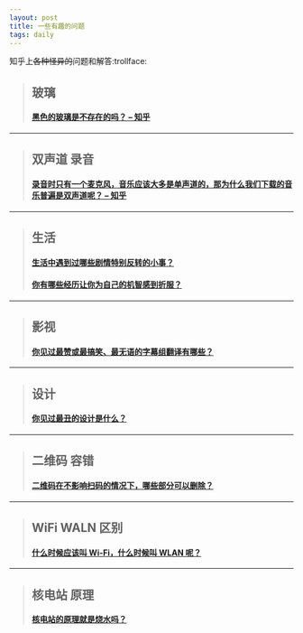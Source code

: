 ```yaml
---
layout: post
title: 一些有趣的问题
tags: daily
---
```


知乎上~~各种怪异的~~问题和解答:trollface:

> ## 玻璃
> #### [黑色的玻璃是不存在的吗？ – 知乎](https://www.zhihu.com/question/39207600)

---

> ## 双声道 录音
> #### [录音时只有一个麦克风，音乐应该大多是单声道的，那为什么我们下载的音乐普遍是双声道呢？ – 知乎](https://www.zhihu.com/question/32198079)

---

> ## 生活
> #### [生活中遇到过哪些剧情特别反转的小事？](http://www.zhihu.com/question/22559530)
> #### [你有哪些经历让你为自己的机智感到折服？](https://www.zhihu.com/question/61664687)

---

> ## 影视
> #### [你见过最赞或最搞笑、最无语的字幕组翻译有哪些？](https://www.zhihu.com/question/20201268)

---

> ## 设计
> #### [你见过最丑的设计是什么？](https://www.zhihu.com/question/37284137)

---

> ## 二维码 容错
> #### [二维码在不影响扫码的情况下，哪些部分可以删除？](https://www.zhihu.com/question/27751863)

--- 

> ## WiFi WALN 区别
> #### [什么时候应该叫 Wi-Fi，什么时候叫 WLAN 呢？](https://www.zhihu.com/question/19821864)

---

> ## 核电站 原理
> #### [核电站的原理就是烧水吗？](https://www.zhihu.com/question/30460700)
